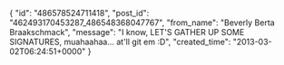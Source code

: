  {
   "id": "486578524711418",
   "post_id": "462493170453287_486548368047767",
   "from_name": "Beverly Berta Braakschmack",
   "message": "I know, LET'S GATHER UP SOME SIGNATURES, muahaahaa... at'll git em :D",
   "created_time": "2013-03-02T06:24:51+0000"
 }
